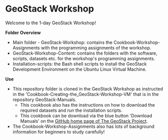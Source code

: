 # GeoStack Workshop
Welcome to the 1-day GeoStack Workshop!

**Folder Overview**
- Main folder - GeoStack-Workshop: contains the Cookbook-Workshop-Assignments with the programming assignments of the workshop.
- GeoStack-Workshop-Content: contains the folders with the software, scripts, datasets etc. for the workshop's programming assignments.
- Installation-scripts: the Bash shell scripts to install the GeoStack Development Environment on the Ubuntu Linux Virtual Machine.

**Use**
- This repository folder is cloned in the GeoStack Workshop as instructed in the 'Cookbook-Creating-the_GeoStack-Workshop-VM' that is in the repository GeoStack-Manuals. 
  - This cookbook also has the instructions on how to download the required datasets and run the installation scripts.
  - This cookbook can be download via the blue button 'Download Manuals' on the [GitHub home page of The GeoStack Project](https://The-GeoStack-Project.github.io).
- The Cookbook-Workshop-Assignments also has lots of background information for beginners to study carefully!
